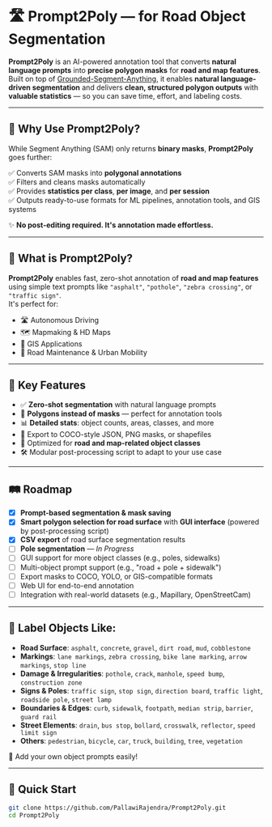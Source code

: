 # 🛣️ Prompt2Poly — for Road Object Segmentation

**Prompt2Poly** is an AI-powered annotation tool that converts **natural language prompts** into **precise polygon masks** for **road and map features**.  
Built on top of [Grounded-Segment-Anything](https://github.com/IDEA-Research/Grounded-Segment-Anything), it enables **natural language-driven segmentation** and delivers **clean, structured polygon outputs** with **valuable statistics** — so you can save time, effort, and labeling costs.

---

## 💎 Why Use Prompt2Poly?

While Segment Anything (SAM) only returns **binary masks**, **Prompt2Poly** goes further:

✅ Converts SAM masks into **polygonal annotations**  
✅ Filters and cleans masks automatically  
✅ Provides **statistics per class**, **per image**, and **per session**  
✅ Outputs ready-to-use formats for ML pipelines, annotation tools, and GIS systems

✨ **No post-editing required. It's annotation made effortless.**

---

## 🚀 What is Prompt2Poly?

**Prompt2Poly** enables fast, zero-shot annotation of **road and map features** using simple text prompts like `"asphalt"`, `"pothole"`, `"zebra crossing"`, or `"traffic sign"`.  
It's perfect for:

- 🛣️ Autonomous Driving
- 🗺️ Mapmaking & HD Maps
- 🧭 GIS Applications
- 🚧 Road Maintenance & Urban Mobility

---

## 🎯 Key Features

- ✅ **Zero-shot segmentation** with natural language prompts
- 📐 **Polygons instead of masks** — perfect for annotation tools
- 📊 **Detailed stats**: object counts, areas, classes, and more
- 💾 Export to COCO-style JSON, PNG masks, or shapefiles
- 🧠 Optimized for **road and map-related object classes**
- 🛠️ Modular post-processing script to adapt to your use case

---
## 🛤️ Roadmap

- [x] **Prompt-based segmentation & mask saving**
- [x] **Smart polygon selection for road surface** with **GUI interface** (powered by post-processing script)
- [x] **CSV export** of road surface segmentation results
- [ ] **Pole segmentation** — *In Progress*
- [ ] GUI support for more object classes (e.g., poles, sidewalks)
- [ ] Multi-object prompt support (e.g., "road + pole + sidewalk")
- [ ] Export masks to COCO, YOLO, or GIS-compatible formats
- [ ] Web UI for end-to-end annotation
- [ ] Integration with real-world datasets (e.g., Mapillary, OpenStreetCam)

---

## 🧱 Label Objects Like:

- **Road Surface**: `asphalt`, `concrete`, `gravel`, `dirt road`, `mud`, `cobblestone`
- **Markings**: `lane markings`, `zebra crossing`, `bike lane marking`, `arrow markings`, `stop line`
- **Damage & Irregularities**: `pothole`, `crack`, `manhole`, `speed bump`, `construction zone`
- **Signs & Poles**: `traffic sign`, `stop sign`, `direction board`, `traffic light`, `roadside pole`, `street lamp`
- **Boundaries & Edges**: `curb`, `sidewalk`, `footpath`, `median strip`, `barrier`, `guard rail`
- **Street Elements**: `drain`, `bus stop`, `bollard`, `crosswalk`, `reflector`, `speed limit sign`
- **Others**: `pedestrian`, `bicycle`, `car`, `truck`, `building`, `tree`, `vegetation`

🔧 Add your own object prompts easily!

---

## 🧪 Quick Start

```bash
git clone https://github.com/PallawiRajendra/Prompt2Poly.git
cd Prompt2Poly
